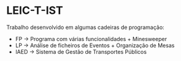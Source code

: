 # LEIC-T-IST

Trabalho desenvolvido em algumas cadeiras de programação:

* FP -> Programa com várias funcionalidades + Minesweeper
* LP -> Análise de ficheiros de Eventos + Organização de Mesas
* IAED -> Sistema de Gestão de Transportes Públicos
